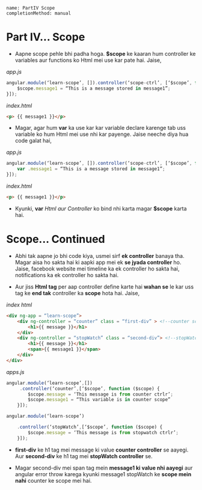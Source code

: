 ```ngMeta
name: PartIV Scope
completionMethod: manual
```
# Part IV… Scope

- Aapne scope pehle bhi padha hoga. **$scope** ke kaaran hum controller ke variables aur functions ko Html mei use kar pate hai. Jaise,

_app.js_

```javascript
angular.module(‘learn-scope’, []).controller(‘scope-ctrl’, [‘$scope’, function ($scope) {
	$scope.message1 = “This is a message stored in message1”;
}]);

```

_index.html_

```html
<p> {{ message1 }}</p>
```
- Magar, agar hum **var** ka use kar kar variable declare karenge tab uss variable ko hum Html mei use nhi kar payenge. Jaise neeche diya hua code galat hai,

_app.js_

```javascript
angular.module(‘learn-scope’, []).controller(‘scope-ctrl’, [‘$scope’, function ($scope) {
	var .message1 = “This is a message stored in message1”;
}]);
```
_index.html_

```html
<p> {{ message1 }}</p>
```

- Kyunki, **var** _Html aur Controller_ ko bind nhi karta magar **$scope** karta hai. 

# Scope... Continued
- Abhi tak aapne jo bhi code kiya, usmei sirf **ek controller** banaya tha. Magar aisa ho sakta hai ki aapki app mei ek **se jyada controller** ho. Jaise, facebook website mei timeline ka ek controller ho sakta hai, notifications ka ek controller ho sakta hai.

- Aur jiss **Html tag** per aap controller define karte hai **wahan se** le kar uss tag ke **end tak** controller ka **scope** hota hai. Jaise,

_index html_

```html
<div ng-app = “learn-scope”>
    <div ng-controller = “counter” class = “first-div” > <!--counter scope-->
        <h1>{{ message }}</h1>
    </div>
    <div ng-controller = “stopWatch” class = “second-div”> <!--stopWatch scope-->
        <h1>{{ message }}</h1>                           
        <span>{{ message1 }}</span>
    </div> 
</div>
```
_apps.js_

```javascript
angular.module(‘learn-scope’,[])
     .controller(‘counter’,[‘$scope’, function ($scope) {
        $scope.message = ‘This message is from counter ctrlr’;
        $scope.message1 = “This variable is in counter scope”
    }]);

angular.module(‘learn-scope’)

    .controller(‘stopWatch’,[‘$scope’, function ($scope) {
        $scope.message = ‘This message is from stopwatch ctrlr’;
    }]);

```

- **first-div** ke h1 tag mei message ki value **counter controller** se aayegi. Aur **second-div** ke h1 tag mei **stopWatch controller** se.

- Magar second-div mei span tag mein **message1 ki value nhi aayegi** aur angular error throw karega kyunki message1 stopWatch ke **scope mein nahi** counter ke scope mei hai.